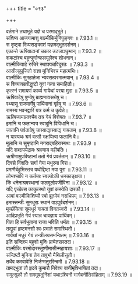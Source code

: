 +++
title = "०९३"

+++


  
वर्तमाने तथाभूते यज्ञे च परमाद्भुते।  
सशिष्य आजगामाशु वाल्मीकिर्मुनिपुङ्गवः ॥ 7.93.1 ॥   
स दृष्ट्वा दिव्यसङ्काशं यज्ञमद्भुतदर्शनम्।  
एकान्ते ऋषिवाटानां चकार उटजाञ्छुभान् ॥ 7.93.2 ॥   
शकटांश्च बहून्पूर्णान्फलमूलैश्च शोभनान्।  
वाल्मीकिवाटे रुचिरे स्थापयन्नविदूरतः ॥ 7.93.3 ॥   
आसीत्सुपूजितो राज्ञा मुनिभिश्च महात्मभिः।  
वाल्मीकिः सुमहातेजा न्यवसत्परमात्मवान् ॥ 7.93.4 ॥   
स शिष्यावब्रवीद्धृष्टौ युवां गत्वा समाहितौ।  
कृत्स्नं रामायणं काव्यं गायेथां परया मुदा ॥ 7.93.5 ॥   
ऋषिवाटेषु पुण्येषु ब्राह्मणावसथेषु च।  
रथ्यासु राजमार्गेषु पार्थिवानां गृहेषु च ॥ 7.93.6 ॥   
रामस्य भवनद्वारि यत्र कर्म च कुर्वते।  
ऋत्विजामग्रतश्चैव तत्र गेयं विशेषतः ॥ 7.93.7 ॥   
इमानि च फलान्यत्र स्वादूनि विविधानि च।  
जातानि पर्वताग्रेषु चास्वाद्यास्वाद्य गायताम् ॥ 7.93.8 ॥   
न यास्यथः श्रमं वत्सौ भक्षयित्वा फलानि वै।  
मूलानि च सुमृष्टानि नगराद्बहिरास्यथः ॥ 7.93.9 ॥   
यदि शब्दापयेद्रामः श्रवणाय महीपतिः।  
ऋषीणामुपविष्टानां ततो गेयं प्रवर्तताम् ॥ 7.93.10 ॥   
दिवसे विंशतिः सर्गा गेया मधुरया गिरा।  
प्रमाणैर्बहुभिस्तत्र यथोद्दिष्टा मया पुरा ॥ 7.93.11 ॥   
लोभश्चापि न कर्तव्यः स्वल्पोऽपि धनकाङ्क्षया।  
किं धनेनाश्रमस्थानां फलमूलोपजीविना ॥ 7.93.12 ॥   
यदि पृच्छेत्स काकुत्स्थो युवां कस्येति दारकौ।  
आवां वाल्मीकिशिष्यौ स्वो ब्रूतमेवं नराधिपम् ॥ 7.93.13 ॥   
इमास्तन्त्रीः सुमधुराः स्थानं वाऽपूर्वदर्शनम्।  
मूर्च्छयित्वा सुमधुरं गायतां विगतज्वरौ ॥ 7.93.14 ॥   
आदिप्रभृति गेयं स्यान्न चावज्ञाय पार्थिवम्।  
पिता हि सर्वभूतानां राजा भविति धर्मतः ॥ 7.93.15 ॥   
तद्युवां हृष्टमनसौ श्वः प्रभाते समास्थितौ।  
गायेथां मधुरं गेयं तन्त्रीलयसमन्वितम् ॥ 7.93.16 ॥   
इति सन्दिश्य बहुशो मुनिः प्राचेतसस्तदा।  
वाल्मीकिः परमोदारस्तूष्णीमासीन्महायशाः ॥ 7.93.17 ॥   
सन्दिष्टौ मुनिना तेन तावुभौ मैथिलीसुतौ।  
तथैव करवावेति निर्जग्मतुररिन्दमौ ॥ 7.93.18 ॥   
तामद्भुतां तौ हृदये कुमारौ निवेश्य वाणीमृषिभाषितां तदा।  
समुत्सुकौ तौ सममूषतुर्निशां यथाऽश्विनौ भार्गवनीतिसंहिताम् ॥ 7.93.19 ॥   
